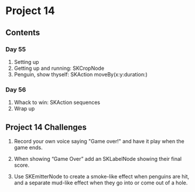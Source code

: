 
# Project 14

## Contents

### Day 55
1. Setting up
2. Getting up and running: SKCropNode
3. Penguin, show thyself: SKAction moveBy(x:y:duration:)

### Day 56
1. Whack to win: SKAction sequences
2. Wrap up

## Project 14 Challenges

1. Record your own voice saying "Game over!" and have it play when the game ends.

2. When showing “Game Over” add an SKLabelNode showing their final score.

3. Use SKEmitterNode to create a smoke-like effect when penguins are hit, and a separate mud-like effect when they go into or come out of a hole.
